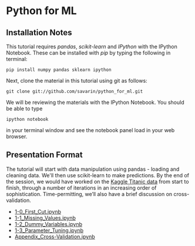 # Python for ML

## Installation Notes
This tutorial requires *pandas*, *scikit-learn* and *IPython* with the IPython 
Notebook. These can be installed with *pip* by typing the following in terminal:

	pip install numpy pandas sklearn ipython

Next, clone the material in this tutorial using git as follows:

	git clone git://github.com/savarin/python_for_ml.git

We will be reviewing the materials with the IPython Notebook. You should be able
to type
	
	ipython notebook
	
in your terminal window and see the notebook panel load in your web browser.


## Presentation Format

The tutorial will start with data manipulation using pandas - loading and 
cleaning data. We'll then use scikit-learn to make predictions. By the end of 
the session, we would have worked on the 
[Kaggle Titanic data](https://www.kaggle.com/c/titanic)
from start to finish, through a number of iterations in an increasing order of
sophistication. Time-permitting, we’ll also have a brief discussion on 
cross-validation.
- [1-0_First_Cut.ipynb](http://nbviewer.ipython.org/github/savarin/python_for_ml/blob/master/1-0_First_Cut.ipynb)
- [1-1_Missing_Values.ipynb](http://nbviewer.ipython.org/github/savarin/python_for_ml/blob/master/1-1_Missing_Values.ipynb)
- [1-2_Dummy_Variables.ipynb](http://nbviewer.ipython.org/github/savarin/python_for_ml/blob/master/1-2_Dummy_Variables.ipynb)
- [1-3_Parameter_Tuning.ipynb](http://nbviewer.ipython.org/github/savarin/python_for_ml/blob/master/1-3_Parameter_Tuning.ipynb)
- [Appendix_Cross-Validation.ipynb](http://nbviewer.ipython.org/github/savarin/python_for_ml/blob/master/Appendix_Cross-Validation.ipynb)